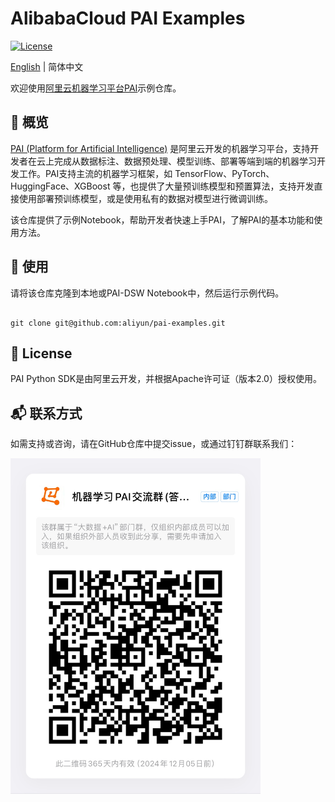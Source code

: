 # AlibabaCloud PAI Examples

[![License](https://img.shields.io/badge/License-Apache%202.0-blue.svg)](LICENSE)

[English](./README.md) \| 简体中文


欢迎使用[阿里云机器学习平台PAI](https://help.aliyun.com/zh/pai)示例仓库。

## 📜 概览

[PAI (Platform for Artificial Intelligence)](https://help.aliyun.com/zh/pai) 是阿里云开发的机器学习平台，支持开发者在云上完成从数据标注、数据预处理、模型训练、部署等端到端的机器学习开发工作。PAI支持主流的机器学习框架，如 TensorFlow、PyTorch、HuggingFace、XGBoost 等，也提供了大量预训练模型和预置算法，支持开发直接使用部署预训练模型，或是使用私有的数据对模型进行微调训练。

该仓库提供了示例Notebook，帮助开发者快速上手PAI，了解PAI的基本功能和使用方法。


## 🚀 使用

请将该仓库克隆到本地或PAI-DSW Notebook中，然后运行示例代码。

```shell

git clone git@github.com:aliyun/pai-examples.git

```

## 📃 License

PAI Python SDK是由阿里云开发，并根据Apache许可证（版本2.0）授权使用。

## 📬 联系方式

如需支持或咨询，请在GitHub仓库中提交issue，或通过钉钉群联系我们：

<img src="./_static/dingtalk-group.png" alt="DingTalkGroup" width="400"/>